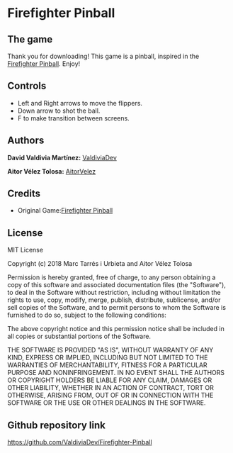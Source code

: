 # Firefighter Pinball


## The game

Thank you for downloading!
This game is a pinball, inspired in the [Firefighter Pinball](https://www.classicgame.com/game/Firefighter+Pinball).
Enjoy!


## Controls

* Left and Right arrows to move the flippers.
* Down arrow to shot the ball.
* F to make transition between screens.


## Authors 

**David Valdivia Martínez:** [ValdiviaDev](https://github.com/ValdiviaDev)

**Aitor Vélez Tolosa:** [AitorVelez](https://github.com/AitorVelez)
 
## Credits

* Original Game:[Firefighter Pinball](https://www.classicgame.com/game/Firefighter+Pinball) 


## License

MIT License

Copyright (c) 2018 Marc Tarrés i Urbieta and Aitor Vélez Tolosa

Permission is hereby granted, free of charge, to any person obtaining a copy
of this software and associated documentation files (the "Software"), to deal
in the Software without restriction, including without limitation the rights
to use, copy, modify, merge, publish, distribute, sublicense, and/or sell
copies of the Software, and to permit persons to whom the Software is
furnished to do so, subject to the following conditions:

The above copyright notice and this permission notice shall be included in all
copies or substantial portions of the Software.

THE SOFTWARE IS PROVIDED "AS IS", WITHOUT WARRANTY OF ANY KIND, EXPRESS OR
IMPLIED, INCLUDING BUT NOT LIMITED TO THE WARRANTIES OF MERCHANTABILITY,
FITNESS FOR A PARTICULAR PURPOSE AND NONINFRINGEMENT. IN NO EVENT SHALL THE
AUTHORS OR COPYRIGHT HOLDERS BE LIABLE FOR ANY CLAIM, DAMAGES OR OTHER
LIABILITY, WHETHER IN AN ACTION OF CONTRACT, TORT OR OTHERWISE, ARISING FROM,
OUT OF OR IN CONNECTION WITH THE SOFTWARE OR THE USE OR OTHER DEALINGS IN THE
SOFTWARE.

## Github repository link


https://github.com/ValdiviaDev/Firefighter-Pinball


